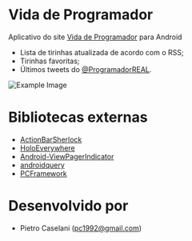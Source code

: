 Vida de Programador
===================

Aplicativo do site [Vida de Programador][1] para Android

* Lista de tirinhas atualizada de acordo com o RSS;
* Tirinhas favoritas;
* Últimos tweets do [@ProgramadorREAL][8].

![Example Image][2]

Bibliotecas externas
================

* [ActionBarSherlock][3]
* [HoloEverywhere][4]
* [Android-ViewPagerIndicator][5]
* [androidquery][6]
* [PCFramework][7]

Desenvolvido por
================

* Pietro Caselani (pc1992@gmail.com)

[1]: http://vidadeprogramador.com.br
[2]: http://img198.imageshack.us/img198/5050/vdp4agithub.png
[3]: https://github.com/JakeWharton/ActionBarSherlock
[4]: https://github.com/ChristopheVersieux/HoloEverywhere
[5]: https://github.com/JakeWharton/Android-ViewPagerIndicator
[6]: https://github.com/androidquery/androidquery
[7]: https://github.com/pietrocaselani/PCFramework
[8]: http://twitter.com/#!/programadorREAL